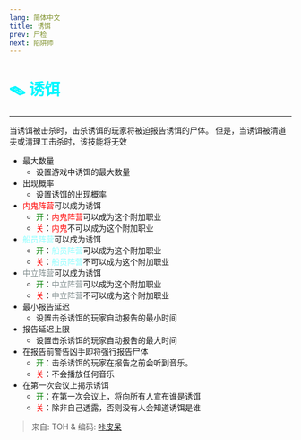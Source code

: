 ```yaml
---
lang: 简体中文
title: 诱饵
prev: 尸检
next: 陷阱师
---
```


# <font color=#00f7ff>🪤 <b>诱饵</b></font><Badge text="Helpful" type="tip" vertical="middle"/>

***

当诱饵被击杀时，击杀诱饵的玩家将被迫报告诱饵的尸体。 但是，当诱饵被清道夫或清理工击杀时，该技能将无效

- 最大数量
  - 设置游戏中诱饵的最大数量
- 出现概率
  - 设置诱饵的出现概率
- <font color=red>内鬼阵营</font>可以成为诱饵
  - <font color=green>开</font>：<font color=red>内鬼阵营</font>可以成为这个附加职业
  - <font color=red>关</font>：<font color=red>内鬼</font>不可以成为这个附加职业
- <font color=#8cffff>船员阵营</font>可以成为诱饵
  - <font color=green>开</font>：<font color=#8cffff>船员阵营</font>可以成为这个附加职业
  - <font color=red>关</font>：<font color=#8cffff>船员阵营</font>不可以成为这个附加职业
- <font color=#7f8c8d>中立阵营</font>可以成为诱饵
  - <font color=green>开</font>：<font color=#7f8c8d>中立阵营</font>可以成为这个附加职业
  - <font color=red>关</font>：<font color=#7f8c8d>中立阵营</font>不可以成为这个附加职业
- 最小报告延迟
  - 设置击杀诱饵的玩家自动报告的最小时间
- 报告延迟上限
  - 设置击杀诱饵的玩家自动报告的最大时间
- 在报告前警告凶手即将强行报告尸体
  - <font color=green>开</font>：击杀诱饵的玩家在报告之前会听到音乐。
  - <font color=red>关</font>：不会播放任何音乐
- 在第一次会议上揭示诱饵
  - <font color=green>开</font>：在第一次会议上，将向所有人宣布谁是诱饵
  - <font color=red>关</font>：除非自己透露，否则没有人会知道诱饵是谁

> 来自: TOH & 编码: [咔皮呆](https://github.com/KARPED1EM)
